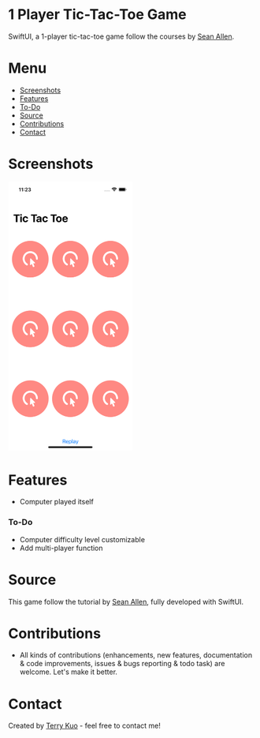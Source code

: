 # 1 Player Tic-Tac-Toe Game
SwiftUI, a 1-player tic-tac-toe game follow the courses by [Sean Allen](https://seanallen.teachable.com/).


# Menu
* [Screenshots](#screenshots)
* [Features](#features)
* [To-Do](#to-do)
* [Source](#source)
* [Contributions](#contributions)
* [Contact](#contact)


# Screenshots

<img src= "ReadmeSources/tictactoess1.png" width = 50% height = 50%>

# Features

* Computer played itself


### To-Do

* Computer difficulty level customizable
* Add multi-player function


# Source
This game follow the tutorial by [Sean Allen](https://seanallen.teachable.com/), fully developed with SwiftUI.


# Contributions

* All kinds of contributions (enhancements, new features, documentation & code improvements, issues & bugs reporting & todo task) are welcome. Let's make it better.

# Contact
Created by [Terry Kuo](https://twitter.com/ArgonYoYo) - feel free to contact me!

